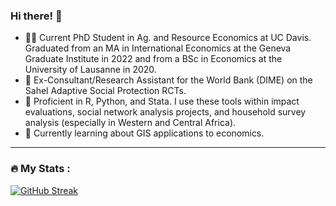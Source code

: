 ### Hi there! 👋

- 🧑‍🎓 Current PhD Student in Ag. and Resource Economics at UC Davis. Graduated from an MA in International Economics at the Geneva Graduate Institute in 2022 and from a BSc in Economics at the University of Lausanne in 2020.
- 💼 Ex-Consultant/Research Assistant for the World Bank (DIME) on the Sahel Adaptive Social Protection RCTs.
- 🔭 Proficient in R, Python, and Stata. I use these tools within impact evaluations, social network analysis projects, and household survey analysis (especially in Western and Central Africa).
- 🌱 Currently learning about GIS applications to economics.

---
### :fire: My Stats :
[![GitHub Streak](http://github-readme-streak-stats.herokuapp.com?user=BBieri&theme=dark&background=000000)](https://git.io/streak-stats)

<!--
**BBieri/BBieri** is a ✨ _special_ ✨ repository because its `README.md` (this file) appears on your GitHub profile.

Here are some ideas to get you started:

- 🔭 I’m currently working on ...
- 🌱 I’m currently learning ...
- 👯 I’m looking to collaborate on ...
- 🤔 I’m looking for help with ...
- 💬 Ask me about ...
- 📫 How to reach me: ...
- 😄 Pronouns: ...
- ⚡ Fun fact: ...
https://www.sitepoint.com/github-profile-readme/
-->
